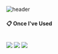 ![header](https://capsule-render.vercel.app/api?type=cylinder&color=000000&height=150&section=header&text=WhiteGom&fontColor=ffffff&fontSize=70&animation=fadeIn&fontAlignY=55)

####  📋 Once I've Used 

 <br/>

<img src="https://img.shields.io/badge/Unity-8A9296?style=for-the-badge&logo=unity&logoColor=white">
<img src="https://img.shields.io/badge/github-181717?style=for-the-badge&logo=github&logoColor=white">
<img src="https://img.shields.io/badge/VSCode-007ACC?style=for-the-badge&logo=VisualStudioCode&logoColor=white">

 
   <br/>
   <br/>
   <br/>
